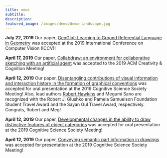 ```yaml
---
title: news
subtitle: 
description: 
featured_image: /images/demo/demo-landscape.jpg
---
```


**July 22, 2019** Our paper, [GeoGlot: Learning to Ground Referential Language in Geometry](https://cogtoolslab.github.io/pdf/achlioptas_iccv_2019.pdf) was accepted at the 2019 International Conference on Computer Vision (ICCV)!

**April 17, 2019** Our paper, [Collabdraw: an environment for collaborative sketching with an artificial agent](https://cogtoolslab.github.io/pdf/fan_collabdraw_2019.pdf) was accepted to the 2019 ACM Creativity & Cognition Meeting! 

**April 12, 2019** Our paper, [Disentangling contributions of visual information and interaction history in the formation of graphical conventions](https://cogtoolslab.github.io/pdf/hawkinssano_cogsci_2019.pdf) was accepted for oral presentation at the 2019 Cognitive Science Society Meeting! Also, lead authors [Robert Hawkins](https://rxdhawkins.com/) and Megumi Sano are recognized with the Robert J. Glushko and Pamela Samuelson Foundation Student Travel Award and the Sayan Gul Travel Award, respectively. Congrats, Robert and Meg! 

**April 12, 2019** Our paper, [Developmental changes in the ability to draw distinctive features of object categories](https://cogtoolslab.github.io/pdf/long_cogsci_2019.pdf) was accepted for oral presentation at the 2019 Cognitive Science Society Meeting! 

**April 12, 2019** Our paper, [Conveying semantic part information in drawings](https://cogtoolslab.github.io/pdf/mukherjee_cogsci_2019.pdf) was accepted for presentation at the 2019 Cognitive Science Society Meeting! 
